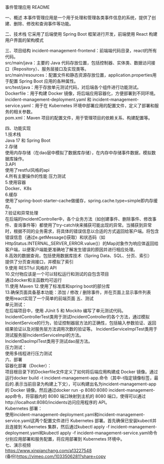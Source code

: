 事件管理应用 README

一、概述
本事件管理应用是一个用于处理和管理各类事件信息的系统，提供了创建、删除、修改和查询事件等功能。

二、技术栈
它采用了后端使用 Spring Boot 框架进行开发，前端使用 React 构建用户界面的架构模式

三、项目结构
incident-management-frontend：前端端代码目录，react的所有代码。    
src/main/java：主要的 Java 代码存放位置，包括控制器、实体类、数据访问接口（Repository）、服务层接口及实现类等。  
src/main/resources：配置文件和静态资源存放位置，application.properties用于配置 Spring Boot 应用的各种属性。    
src/test/java：用于存放单元测试代码，对后端各个组件进行功能测试。 
Dockerfile：用于构建 Docker 镜像，将后端应用容器化，方便部署到不同环境。   
incident-management-deployment.yaml 和 incident-management-service.yaml：用于在 Kubernetes 环境中部署应用的配置文件，定义了部署和服务的相关参数。   
pom.xml：Maven 项目的配置文件，用于管理项目的依赖关系、构建配置等。    

四、功能实现  
1.技术栈   
Java 17 和 Spring Boot   
2.存储    
使用内存存储（在dao层中模拟了数据库存储），在内存中存储事件数据，模拟数据库操作。  
3.API   
使用了restful风格的api    
4.所有主要操作的性能 
压力测试    
5.使用容器  
Docker、K8s  
6.缓存    
使用了spring-boot-starter-cache做缓存，spring.cache.type=simple即内存缓存。  
7.验证和异常处理   
在后端的IncidentController中，各个业务方法（如创建事件、删除事件、修改事件、查询事件等）都使用了try-catch块来捕获可能出现的异常。当捕获到异常时，根据不同的业务需求，将具体的错误信息以合适的方式返回给客户端。将包含错误信息（通过e.getMessage()获取）和状态码（如HttpStatus.INTERNAL_SERVER_ERROR.value()）的Map对象作为响应体返回给客户端，以便客户端能更准确地了解发生错误的原因并进行相应处理。    
8.高效的数据查询，包括使用数据库技术（Spring Data、SQL、分页、索引）  
提供了分页查询接口，并模拟了索引    
9.使用 RESTful 风格的 API    
10.交付物应该是一个可以轻松运行和测试的自包含项目  
通过docker和主函数均可运行    
11.使用 Maven 
12.使用了标准库和spring boot的部分库   
13.确保页面具备基本功能：添加 / 修改 / 删除事件，并在页面上显示事件列表    
使用react实现了一个简单的前端页面 
五、测试    
单元测试：   
在后端项目中，使用 JUnit 5 和 Mockito 编写了单元测试代码。  
IncidentControllerTest类用于测试IncidentController的各个方法，通过模拟IncidentService的行为，验证控制器层方法的正确性，包括输入参数验证、返回结果验证以及对服务层方法调用次数的验证等。
IncidentServiceImplTest类用于测试服务层IncidentServiceImpl的方法。  
IncidentDaoImplTest类用于测试dao层方法。  
压力测试：   
使用多线程进行压力测试     
六、部署    
容器化部署（Docker）：  
项目根目录下的Dockerfile文件定义了如何将后端应用构建成 Docker 镜像。通过运行docker build -t incident-management-app.命令（其中-t指定镜像标签，最后的.表示当前目录为构建上下文），可以构建出名为incident-management-app的 Docker 镜像。然后通过docker run -p 8080:8080 incident-management-app命令，将容器内的 8080 端口映射到主机的 8080 端口，使得可以通过http://localhost:8080/incidents访问应用程序的 API。    
Kubernetes 部署：  
使用incident-management-deployment.yaml和incident-management-service.yaml这两个配置文件进行 Kubernetes 部署。首先确保已安装kubectl并且连接到 Kubernetes 集群，然后通过kubectl apply -f incident-management-deployment.yaml和kubectl apply -f incident-management-service.yaml命令分别应用部署和服务配置，将应用部署到 Kubernetes 环境中。  
七、演示视频  
https://www.xinpianchang.com/a13227548  
(备份)https://vimeo.com/1033506281?share=copy